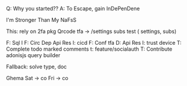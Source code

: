   Q:  Why you started??
  A: To Escape, gain InDePenDene
  
  I'm Stronger Than My NaFsS 


This:
rely on 2fa pkg 
Qrcode
tfa -> /settings
subs
test ( settings, subs)


F: Sql I
F: Circ Dep Api Res
I: cicd
F: Conf tfa
D: Api Res
I: trust device
T: Complete todo marked comments
t: feature/socialauth
T: Contribute adonisjs query builder


Fallback: solve type, doc


Ghema
Sat -> co
Fri -> co